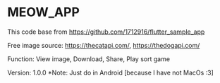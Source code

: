 # MEOW_APP

This code base from https://github.com/1712916/flutter_sample_app

Free image source: https://thecatapi.com/, https://thedogapi.com/

Function: View image, Download, Share, Play sort game

Version: 1.0.0
 *Note: Just do in Android [because I have not MacOs :3]
